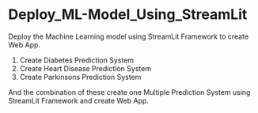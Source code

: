 # Deploy_ML-Model_Using_StreamLit
Deploy the Machine Learning model using StreamLit Framework to create Web App.

1. Create Diabetes Prediction System
2. Create Heart Disease Prediction System
3. Create Parkinsons Prediction System

And the combination of these create one Multiple Prediction System using StreamLit Framework and create Web App.
